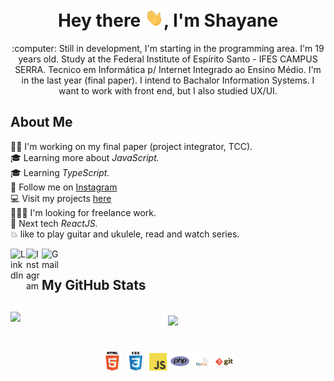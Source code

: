 <h1 align="center">Hey there <img src="https://raw.githubusercontent.com/ABSphreak/ABSphreak/master/gifs/Hi.gif" width="30px">, I'm Shayane</h1>

<p align="center">
  :computer: Still in development, I'm starting in the programming area. I'm 19 years old. Study at the Federal Institute of Espírito Santo - IFES CAMPUS SERRA. Tecnico em Informática p/ Internet Integrado ao Ensino Médio. I'm in the last year (final paper). I intend to Bachalor Information Systems. I want to work with front end, but I also studied UX/UI.
</p>

<p align="center">
 

</p>
  

## About Me
  👩‍🎓 I'm working on my final paper (project integrator, TCC).
  <br />
  🎓 Learning more about *JavaScript.* 
  <br />
  🎓 Learning *TypeScript.*
  <br />
  🔆 Follow me on [Instagram](https://www.instagram.com/byte__dev/)
  <br />
  💻 Visit my projects [here](https://github.com/ShaTeixeira?tab=repositories)
  <br />
  🧑‍🤝‍🧑 I'm looking for freelance work.
  <br />
  🔷 Next tech *ReactJS.*
  <br />
  💥 like to play guitar and ukulele, read and watch series.
  
<a target="_blank" href="https://www.linkedin.com/in/shayane-teixeira-4520b2196/">
  <img align="left" alt="LinkdIn" width="25px" src="https://sguru.org/wp-content/uploads/2018/02/Logo-LinkedIn-Round.png" />
</a>
<a target="_blank" href="https://www.instagram.com/shay_teixeir02/">
  <img align="left" alt="Instagram" width="25px" src="https://imagepng.org/wp-content/uploads/2017/08/instagram-icone-icon-2.png" />
</a>
<a target="_blank" href="mailto:shayaneteixeira@gmail.com">
  <img align="left" alt="Gmail" width="35px" src="https://logos-world.net/wp-content/uploads/2020/11/Gmail-Logo.png" />
</a>
 
<br />
 
## My GitHub Stats 

<h2 align="center">
<a href="https://github.com/anuraghazra/github-readme-stats">
<img align="left" src="https://github-readme-stats.vercel.app/api?username=shateixeira&count_private=true&show_icons=true&theme=radical" />
</a>
<a href="https://github.com/anuraghazra/convoychat">
<img align="center" src="https://github-readme-stats.vercel.app/api/top-langs/?username=shateixeira&theme=radical" />
</a>
</h2>

<h1 align="center"> 
<code><img height="30" src="https://raw.githubusercontent.com/github/explore/80688e429a7d4ef2fca1e82350fe8e3517d3494d/topics/html/html.png"></code>
<code><img height="30" src="https://raw.githubusercontent.com/github/explore/80688e429a7d4ef2fca1e82350fe8e3517d3494d/topics/css/css.png"></code>
<!-- 
<code><img height="28" src="https://raw.githubusercontent.com/github/explore/80688e429a7d4ef2fca1e82350fe8e3517d3494d/topics/sass/sass.png"></code>
<code><img height="28" src="https://raw.githubusercontent.com/github/explore/80688e429a7d4ef2fca1e82350fe8e3517d3494d/topics/bootstrap/bootstrap.png"></code>
<code><img height="28" src="https://raw.githubusercontent.com/github/explore/80688e429a7d4ef2fca1e82350fe8e3517d3494d/topics/typescript/typescript.png"></code>
<code><img height="30" src="https://raw.githubusercontent.com/github/explore/80688e429a7d4ef2fca1e82350fe8e3517d3494d/topics/react/react.png"></code>
-->
<code><img height="28" src="https://raw.githubusercontent.com/github/explore/80688e429a7d4ef2fca1e82350fe8e3517d3494d/topics/javascript/javascript.png"></code>
<code><img height="30" src="https://raw.githubusercontent.com/github/explore/80688e429a7d4ef2fca1e82350fe8e3517d3494d/topics/php/php.png"></code>
<code><img height="28" src="https://raw.githubusercontent.com/github/explore/80688e429a7d4ef2fca1e82350fe8e3517d3494d/topics/mysql/mysql.png"></code>
<code><img height="28" src="https://raw.githubusercontent.com/github/explore/80688e429a7d4ef2fca1e82350fe8e3517d3494d/topics/git/git.png"></code>
</h1>

